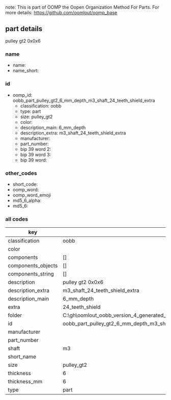 #   

note: This is part of OOMP the Oopen Organization Method For Parts. For more details: https://github.com/oomlout/oomp_base

##  part details



pulley gt2 0x0x6

### name
* name: 
* name_short: 
### id
* oomp_id: oobb_part_pulley_gt2_6_mm_depth_m3_shaft_24_teeth_shield_extra
  * classification: oobb
  * type: part
  * size: pulley_gt2
  * color: 
  * description_main: 6_mm_depth
  * description_extra: m3_shaft_24_teeth_shield_extra
  * manufacturer: 
  * part_number: 
  * bip 39 word 2: 
  * bip 39 word 3: 
  * bip 39 word: 

### other_codes
* short_code: 
* oomp_word: 
* oomp_word_emoji 
* md5_6_alpha: 
* md5_6: 









### all codes 
| key | value |  
| --- | --- |  
| classification | oobb |  
| color |  |  
| components | [] |  
| components_objects | [] |  
| components_string | [] |  
| description | pulley gt2 0x0x6 |  
| description_extra | m3_shaft_24_teeth_shield_extra |  
| description_main | 6_mm_depth |  
| extra | 24_teeth_shield |  
| folder | C:\gh\oomlout_oobb_version_4_generated_parts\things\oobb_part_pulley_gt2_6_mm_depth_m3_shaft_24_teeth_shield_extra |  
| id | oobb_part_pulley_gt2_6_mm_depth_m3_shaft_24_teeth_shield_extra |  
| manufacturer |  |  
| part_number |  |  
| shaft | m3 |  
| short_name |  |  
| size | pulley_gt2 |  
| thickness | 6 |  
| thickness_mm | 6 |  
| type | part |  
